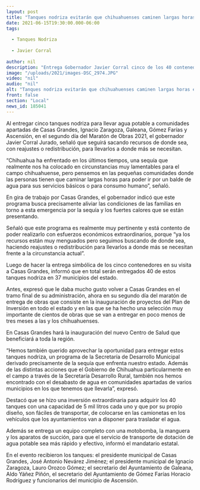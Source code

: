 ```yaml
---
layout: post
title: "Tanques nodriza evitarán que chihuahuenses caminen largas horas en busca de un balde de agua potable"
date: 2021-06-15T19:30:00.000-06:00
tags:
  
  - Tanques Nodriza
  
  - Javier Corral
  
author: nil
description: "Entrega Gobernador Javier Corral cinco de los 40 contenedores que serán llevados a 37 municipios; realiza gira de trabajo por Casas Grandes al continuar el Maratón de Obras 2021"
image: "/uploads/2021/images-DSC_2974.JPG"
video: "nil"
audio: "nil"
alt: "Tanques nodriza evitarán que chihuahuenses caminen largas horas en busca de un balde de agua potable"
front: false
section: "Local"
news_id: 185041
---
```


Al entregar cinco tanques nodriza para llevar agua potable a comunidades apartadas de Casas Grandes, Ignacio Zaragoza, Galeana, Gómez Farías y Ascensión, en el segundo día del Maratón de Obras 2021, el gobernador Javier Corral Jurado, señaló que seguirá sacando recursos de donde sea, con reajustes o redistribución, para llevarlos a donde más se necesitan.

“Chihuahua ha enfrentado en los últimos tiempos, una sequía que realmente nos ha colocado en circunstancias muy lamentables para el campo chihuahuense, pero pensemos en las pequeñas comunidades donde las personas tienen que caminar largas horas para poder ir por un balde de agua para sus servicios básicos o para consumo humano”, señaló.

En gira de trabajo por Casas Grandes, el gobernador indicó que este programa busca precisamente aliviar las condiciones de las familias en torno a esta emergencia por la sequía y los fuertes calores que se están presentando.

Señaló que este programa es realmente muy pertinente y está contento de poder realizarlo con esfuerzos económicos extraordinarios, porque “ya los recursos están muy menguados pero seguimos buscando de donde sea, haciendo reajustes o redistribución para llevarlos a donde más se necesitan frente a la circunstancia actual”.

Luego de hacer la entrega simbólica de los cinco contenedores en su visita a Casas Grandes, informó que en total serán entregados 40 de estos tanques nodriza en 37 municipios del estado.

Antes, expresó que le daba mucho gusto volver a Casas Grandes en el tramo final de su administración, ahora en su segundo día del maratón de entrega de obras que consiste en la inauguración de proyectos del Plan de Inversión en todo el estado y en las que se ha hecho una selección muy importante de cientos de obras que se van a entregar en poco menos de tres meses a las y los chihuahuenses.

En Casas Grandes hará la inauguración del nuevo Centro de Salud que beneficiará a toda la región.

“Hemos también querido aprovechar la oportunidad para entregar estos tanques nodriza, un programa de la Secretaría de Desarrollo Municipal derivado precisamente de la sequía que enfrenta nuestro estado. Además de las distintas acciones que el Gobierno de Chihuahua particularmente en el campo a través de la Secretaría Desarrollo Rural, también nos hemos encontrado con el desabasto de agua en comunidades apartadas de varios municipios en los que tenemos que llevarla”, expresó.

Destacó que se hizo una inversión extraordinaria para adquirir los 40 tanques con una capacidad de 5 mil litros cada uno y que por su propio diseño, son fáciles de transportar,  de colocarse en las camionetas en los vehículos que los ayuntamientos van a disponer para trasladar el agua.

Además se entrega un equipo completo con una motobomba, la manguera y los aparatos de succión, para que el servicio de transporte de dotación de agua potable sea más rápido y efectivo, informó el mandatario estatal.

En el evento recibieron los tanques: el presidente municipal de Casas Grandes, José Antonio Nevárez Jiménez; el presidente municipal de Ignacio Zaragoza, Lauro Orozco Gómez; el secretario del Ayuntamiento de Galeana, Aldo Yáñez Piñón, el secretario del Ayuntamiento de Gómez Farías Horacio Rodríguez y funcionarios del municipio de Ascensión.